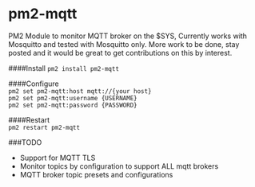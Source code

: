 # pm2-mqtt
PM2 Module to monitor MQTT broker on the $SYS, Currently works with Mosquitto and tested with Mosquitto only.
More work to be done, stay posted and it would be great to get contributions on this by interest. 

####Install 
`pm2 install pm2-mqtt`

####Configure   
`pm2 set pm2-mqtt:host mqtt://{your host}`  
`pm2 set pm2-mqtt:username {USERNAME}`  
`pm2 set pm2-mqtt:password {PASSWORD}`

####Restart  
`pm2 restart pm2-mqtt`


###TODO
 - Support for MQTT TLS 
 - Monitor topics by configuration to support ALL mqtt brokers 
 - MQTT broker topic presets and configurations 